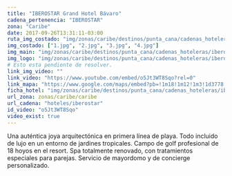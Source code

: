 ```yaml
---
title: "IBEROSTAR Grand Hotel Bávaro"
cadena_pertenencia: "IBEROSTAR"
zona: "Caribe"
date: 2017-09-26T13:31:11-03:00
ruta_img_costado: "img/zonas/caribe/destinos/punta_cana/cadenas_hoteleras/iberostar/iberostar_grand_hotel_bavaro/imagenes_hotel/"
img_costado: ["1.jpg", "2.jpg", "3.jpg", "4.jpg"]
img_main: "img/zonas/caribe/destinos/punta_cana/cadenas_hoteleras/iberostar/iberostar_grand_hotel_bavaro/iberostar_grand_hotel_bavaro.jpg"
img_logo: "img/zonas/caribe/destinos/punta_cana/cadenas_hoteleras/iberostar/iberostar_grand_hotel_bavaro/logo_hotel/logo_iberostar_grand_hotel_bavaro.jpg"
# Esto esta pendiente de resolver.
link_img_video: ""
link_video: "https://www.youtube.com/embed/o5Jt3WT8Sqo?rel=0"
link_mapa: "https://www.google.com/maps/embed?pb=!1m18!1m12!1m3!1d3778.940800047194!2d-68.4509191851043!3d18.711468387298204!2m3!1f0!2f0!3f0!3m2!1i1024!2i768!4f13.1!3m3!1m2!1s0x8ea8ebbd860de215%3A0x896a01709de66f08!2sIberostar+Grand+Hotel+B%C3%A1varo+All+inclusive!5e0!3m2!1ses!2scl!4v1509986747103"
ficha_hotel: "img/zonas/caribe/destinos/punta_cana/cadenas_hoteleras/iberostar/iberostar_grand_hotel_bavaro/iberostar_grand_hotel_bavaro.pdf"
url_zona: zonas/caribe/caribe
url_cadena: "hoteles/iberostar"
id_video: "o5Jt3WT8Sqo"
video_exist: true
---
```

Una auténtica joya arquitectónica en primera línea de playa. Todo incluido de lujo en un entorno de jardines tropicales. Campo de golf profesional de 18 hoyos en el resort. Spa totalmente renovado, con tratamientos especiales para parejas. Servicio de mayordomo y de concierge personalizado.
